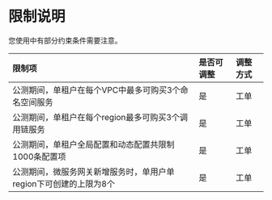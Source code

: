 # 限制说明

您使用中有部分约束条件需要注意。

| 限制项	| 是否可调整	| 调整方式 |
| :- | :- | :- |
|  公测期间，单租户在每个VPC中最多可购买3个命名空间服务	|  是	|  工单  |
|  公测期间，单租户在每个region最多可购买3个调用链服务 |  是	|  工单 |
|  公测期间，单租户全局配置和动态配置共限制1000条配置项  	 |  是	|  工单 |
|  公测期间，微服务网关新增服务时，单用户单region下可创建的上限为8个  	 |  是	|  工单 |



